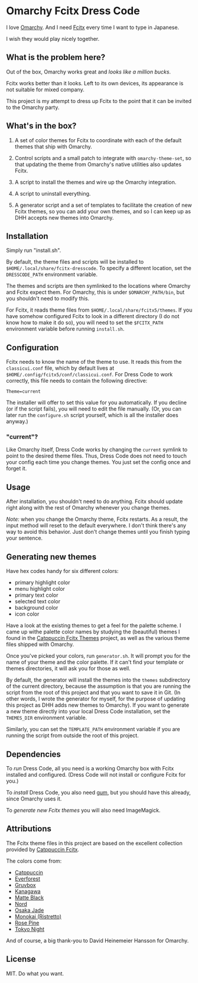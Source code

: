 # Omarchy Fcitx Dress Code

I love [Omarchy](https://omarchy.org). And I need [Fcitx](https://fcitx-im.org) every time I want to type in Japanese.

I wish they would play nicely together.

## What is the problem here?

Out of the box, Omarchy works great and *looks like a million bucks*. 

Fcitx works better than it looks. Left to its own devices, its appearance is not suitable for mixed company.

This project is my attempt to dress up Fcitx to the point that it can be invited to the Omarchy party.

## What's in the box?

1. A set of color themes for Fcitx to coordinate with each of the default themes that ship with Omarchy.

2. Control scripts and a small patch to integrate with `omarchy-theme-set`, so that updating the theme from Omarchy's native utilities also updates Fcitx.

3. A script to install the themes and wire up the Omarchy integration.

4. A script to uninstall everything.

5. A generator script and a set of templates to facilitate the creation of new Fcitx themes, so you can add your own themes, and so I can keep up as DHH accepts new themes into Omarchy.

## Installation

Simply run "install.sh".

By default, the theme files and scripts will be installed to `$HOME/.local/share/fcitx-dresscode`. To specify a different location, set the `DRESSCODE_PATH` environment variable.

The themes and scripts are then symlinked to the locations where Omarchy and Fcitx expect them. For Omarchy, this is under `$OMARCHY_PATH/bin`, but you shouldn't need to modify this.

For Fcitx, it reads theme files from `$HOME/.local/share/fcitx5/themes`. If you have somehow configured Fcitx to look in a different directory (I do not know how to make it do so), you will need to set the `$FCITX_PATH` environment variable before running `install.sh`.

## Configuration

Fcitx needs to know the name of the theme to use. It reads this from the `classicui.conf` file, which by default lives at `$HOME/.config/fcitx5/conf/classicui.conf`. For Dress Code to work correctly, this file needs to contain the following directive:

`Theme=current`

The installer will offer to set this value for you automatically. If you decline (or if the script fails), you will need to edit the file manually. (Or, you can later run the `configure.sh` script yourself, which is all the installer does anyway.)

### "current"?
Like Omarchy itself, Dress Code works by changing the `current` symlink to point to the desired theme files. Thus, Dress Code does not need to touch your config each time you change themes. You just set the config once and forget it.

## Usage

After installation, you shouldn't need to do anything. Fcitx should update right along with the rest of Omarchy whenever you change themes.

*Note:* when you change the Omarchy theme, Fcitx restarts. As a result, the input method will reset to the default everywhere. I don't think there's any way to avoid this behavior. Just don't change themes until you finish typing your sentence.

## Generating new themes

Have hex codes handy for six different colors:
- primary highlight color
- menu highlight color
- primary text color
- selected text color
- background color
- icon color

Have a look at the existing themes to get a feel for the palette scheme. I came up withe palette color names by studying the (beautiful) themes I found in the [Catppuccin Fcitx Themes](https://github.com/catppuccin/fcitx5) project, as well as the various theme files shipped with Omarchy.

Once you've picked your colors, run `generator.sh`. It will prompt you for the name of your theme and the color palette. If it can't find your template or themes directories, it will ask you for those as well.

By default, the generator will install the themes into the `themes` subdirectory of the current directory, because the assumption is that you are running the script from the root of this project and that you want to save it in Git. (In other words, I wrote the generator for myself, for the purpose of updating this project as DHH adds new themes to Omarchy). If you want to generate a new theme directly into your local Dress Code installation, set the `THEMES_DIR` environment variable.

Similarly, you can set the `TEMPLATE_PATH` environment variable if you are running the script from outside the root of this project.

## Dependencies

To *run* Dress Code, all you need is a working Omarchy box with Fcitx installed and configured. (Dress Code will not install or configure Fcitx for you.)

To *install* Dress Code, you also need [gum](https://github.com/charmbracelet/gum), but you should have this already, since Omarchy uses it.

To *generate new Fcitx themes* you will also need ImageMagick.

## Attributions

The Fcitx theme files in this project are based on the excellent collection provided by [Catppuccin Fcitx](https://github.com/catppuccin/fcitx5).

The colors come from:

- [Catppuccin](https://catppuccin.com)
- [Everforest](https://github.com/neanias/everforest-nvim)
- [Gruvbox](https://github.com/ellisonleao/gruvbox.nvim)
- [Kanagawa](https://github.com/rebelot/kanagawa.nvim)
- [Matte Black](https://github.com/tahayvr/matteblack.nvim)
- [Nord](https://www.nordtheme.com)
- [Osaka Jade](https://github.com/Justikun/omarchy-osaka-jade-theme)
- [Monokai (Ristretto)](https://github.com/loctvl842/monokai-pro.nvim)
- [Rose Pine](https://rosepinetheme.com)
- [Tokyo Night](https://github.com/folke/tokyonight.nvim)

And of course, a big thank-you to David Heinemeier Hansson for Omarchy.

## License

MIT. Do what you want.
